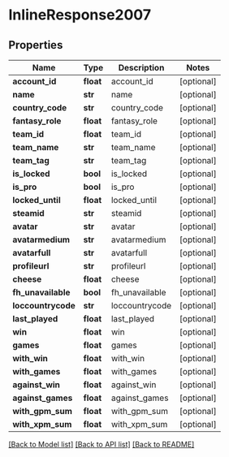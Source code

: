 # InlineResponse2007

## Properties
Name | Type | Description | Notes
------------ | ------------- | ------------- | -------------
**account_id** | **float** | account_id | [optional] 
**name** | **str** | name | [optional] 
**country_code** | **str** | country_code | [optional] 
**fantasy_role** | **float** | fantasy_role | [optional] 
**team_id** | **float** | team_id | [optional] 
**team_name** | **str** | team_name | [optional] 
**team_tag** | **str** | team_tag | [optional] 
**is_locked** | **bool** | is_locked | [optional] 
**is_pro** | **bool** | is_pro | [optional] 
**locked_until** | **float** | locked_until | [optional] 
**steamid** | **str** | steamid | [optional] 
**avatar** | **str** | avatar | [optional] 
**avatarmedium** | **str** | avatarmedium | [optional] 
**avatarfull** | **str** | avatarfull | [optional] 
**profileurl** | **str** | profileurl | [optional] 
**cheese** | **float** | cheese | [optional] 
**fh_unavailable** | **bool** | fh_unavailable | [optional] 
**loccountrycode** | **str** | loccountrycode | [optional] 
**last_played** | **float** | last_played | [optional] 
**win** | **float** | win | [optional] 
**games** | **float** | games | [optional] 
**with_win** | **float** | with_win | [optional] 
**with_games** | **float** | with_games | [optional] 
**against_win** | **float** | against_win | [optional] 
**against_games** | **float** | against_games | [optional] 
**with_gpm_sum** | **float** | with_gpm_sum | [optional] 
**with_xpm_sum** | **float** | with_xpm_sum | [optional] 

[[Back to Model list]](../README.md#documentation-for-models) [[Back to API list]](../README.md#documentation-for-api-endpoints) [[Back to README]](../README.md)


